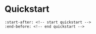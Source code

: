 # Quickstart

```{include} ../README.md
:start-after: <!-- start quickstart -->
:end-before: <!-- end quickstart -->
```

<div data-component="calendar"></div>
